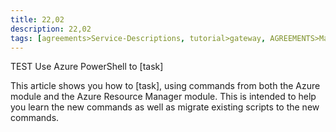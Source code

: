 ```yaml
---
title: 22,02
description: 22,02
tags: [agreements>Service-Descriptions, tutorial>gateway, AGREEMENTS>Maintenance-/-Support-agreements, tutorial>Product, semaphore-rejected>SAP-Simple-Finance]
---
```

TEST
Use Azure PowerShell to [task]

This article shows you how to [task], using commands from both the Azure module and the Azure Resource Manager module. This is intended to help you learn the new commands as well as migrate existing scripts to the new commands.
